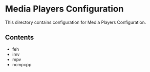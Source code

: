 # Media Players Configuration

This directory contains configuration for Media Players Configuration.

## Contents

- feh
- imv
- mpv
- ncmpcpp


